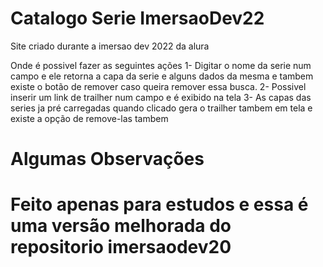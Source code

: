 # Catalogo Serie ImersaoDev22
Site criado durante a imersao dev 2022 da alura

Onde é possivel fazer as seguintes ações
1- Digitar o nome da serie num campo e ele retorna a capa da serie e alguns dados da mesma e tambem existe o botão de remover caso queira remover essa busca.
2- Possivel inserir um link de trailher num campo e é exibido na tela
3- As capas das series ja pré carregadas quando clicado gera o trailher tambem em tela e existe a opção de remove-las tambem


# Algumas Observações
# Feito apenas para estudos e essa é uma versão melhorada do repositorio imersaodev20
